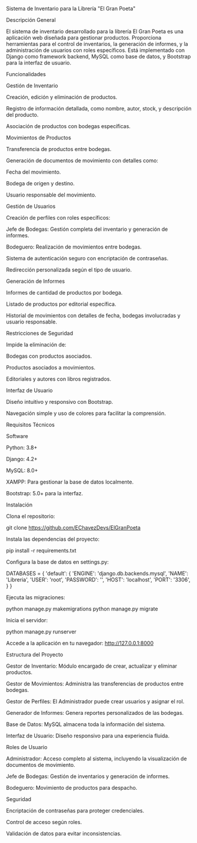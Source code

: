 Sistema de Inventario para la Librería "El Gran Poeta"

Descripción General

El sistema de inventario desarrollado para la librería El Gran Poeta es una aplicación web diseñada para gestionar productos. Proporciona herramientas para el control de inventarios, la generación de informes, y la administración de usuarios con roles específicos. Está implementado con Django como framework backend, MySQL como base de datos, y Bootstrap para la interfaz de usuario.

Funcionalidades

Gestión de Inventario

Creación, edición y eliminación de productos.

Registro de información detallada, como nombre, autor, stock, y descripción del producto.

Asociación de productos con bodegas específicas.

Movimientos de Productos

Transferencia de productos entre bodegas.

Generación de documentos de movimiento con detalles como:

Fecha del movimiento.

Bodega de origen y destino.

Usuario responsable del movimiento.

Gestión de Usuarios

Creación de perfiles con roles específicos:

Jefe de Bodegas: Gestión completa del inventario y generación de informes.

Bodeguero: Realización de movimientos entre bodegas.

Sistema de autenticación seguro con encriptación de contraseñas.

Redirección personalizada según el tipo de usuario.

Generación de Informes

Informes de cantidad de productos por bodega.

Listado de productos por editorial específica.

Historial de movimientos con detalles de fecha, bodegas involucradas y usuario responsable.

Restricciones de Seguridad

Impide la eliminación de:

Bodegas con productos asociados.

Productos asociados a movimientos.

Editoriales y autores con libros registrados.

Interfaz de Usuario

Diseño intuitivo y responsivo con Bootstrap.

Navegación simple y uso de colores para facilitar la comprensión.

Requisitos Técnicos

Software

Python: 3.8+

Django: 4.2+

MySQL: 8.0+

XAMPP: Para gestionar la base de datos localmente.

Bootstrap: 5.0+ para la interfaz.

Instalación

Clona el repositorio:

git clone https://github.com/EChavezDevs/ElGranPoeta

Instala las dependencias del proyecto:

pip install -r requirements.txt

Configura la base de datos en settings.py:

DATABASES = {
    'default': {
        'ENGINE': 'django.db.backends.mysql',
        'NAME': 'Libreria',
        'USER': 'root',
        'PASSWORD': '',
        'HOST': 'localhost',
        'PORT': '3306',
    }
}

Ejecuta las migraciones:

python manage.py makemigrations
python manage.py migrate

Inicia el servidor:

python manage.py runserver

Accede a la aplicación en tu navegador:
http://127.0.0.1:8000

Estructura del Proyecto

Gestor de Inventario: Módulo encargado de crear, actualizar y eliminar productos.

Gestor de Movimientos: Administra las transferencias de productos entre bodegas.

Gestor de Perfiles: El Administrador puede crear usuarios y asignar el rol.

Generador de Informes: Genera reportes personalizados de las bodegas.

Base de Datos: MySQL almacena toda la información del sistema.

Interfaz de Usuario: Diseño responsivo para una experiencia fluida.

Roles de Usuario

Administrador: Acceso completo al sistema, incluyendo la visualización de documentos de movimiento.

Jefe de Bodegas: Gestión de inventarios y generación de informes.

Bodeguero: Movimiento de productos para despacho.

Seguridad

Encriptación de contraseñas para proteger credenciales.

Control de acceso según roles.

Validación de datos para evitar inconsistencias.

